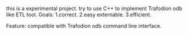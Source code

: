 this is a experimental project. try to use C++ to implement Trafodion odb like ETL tool.
Goals:
    1.correct.
    2.easy externable.
    3.efficient.

Feature:
    compatible with Trafodion odb command line interface.

